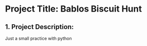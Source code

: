 # Project Title: Bablos Biscuit Hunt

## 1. Project Description:


Just a small practice with python
